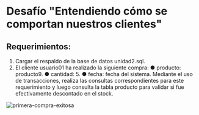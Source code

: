 # Desafío "Entendiendo cómo se comportan nuestros clientes"

## Requerimientos:
1. Cargar el respaldo de la base de datos unidad2.sql.
2. El cliente usuario01 ha realizado la siguiente compra:
  ● producto: producto9.
  ● cantidad: 5.
  ● fecha: fecha del sistema.
Mediante el uso de transacciones, realiza las consultas correspondientes para este
requerimiento y luego consulta la tabla producto para validar si fue efectivamente
descontado en el stock.

![primera-compra-exitosa](https://user-images.githubusercontent.com/98556305/163292594-e6102e8e-86a5-4461-9a8d-cf1610e3f4d4.png)
